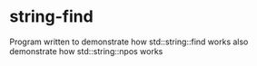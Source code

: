 # string-find
Program written to demonstrate how std::string::find works also demonstrate how std::string::npos works
